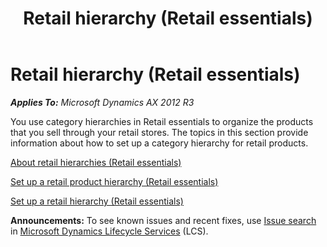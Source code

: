 ﻿---
title: Retail hierarchy (Retail essentials)
TOCTitle: Retail hierarchy (Retail essentials)
ms:assetid: 047084f0-9797-49f9-aaf7-daef210d930e
ms:mtpsurl: https://technet.microsoft.com/en-us/library/Dn716036(v=AX.60)
ms:contentKeyID: 62200299
ms.date: 08/15/2014
mtps_version: v=AX.60
---

# Retail hierarchy (Retail essentials) 


_**Applies To:** Microsoft Dynamics AX 2012 R3_

You use category hierarchies in Retail essentials to organize the products that you sell through your retail stores. The topics in this section provide information about how to set up a category hierarchy for retail products.

[About retail hierarchies (Retail essentials)](about-retail-hierarchies-retail-essentials.md)

[Set up a retail product hierarchy (Retail essentials)](set-up-a-retail-product-hierarchy-retail-essentials.md)

[Set up a retail hierarchy (Retail essentials)](set-up-a-retail-hierarchy-retail-essentials.md)

  
**Announcements:** To see known issues and recent fixes, use [Issue search](http://go.microsoft.com/fwlink/?linkid=389258) in [Microsoft Dynamics Lifecycle Services](http://go.microsoft.com/fwlink/?linkid=306505) (LCS).

